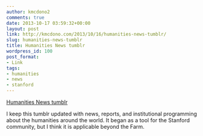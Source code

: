 ```yaml
---
author: kmcdono2
comments: true
date: 2013-10-17 03:59:32+00:00
layout: post
link: http://kmcdono.com/2013/10/16/humanities-news-tumblr/
slug: humanities-news-tumblr
title: Humanities News tumblr
wordpress_id: 100
post_format:
- Link
tags:
- humanities
- news
- stanford
---
```


[Humanities News tumblr](http://stanfordhumanities.tumblr.com/)

I keep this tumblr updated with news, reports, and institutional programming about the humanities around the world. It began as a tool for the Stanford community, but I think it is applicable beyond the Farm.
